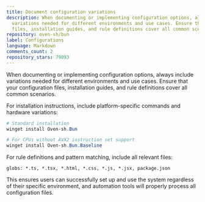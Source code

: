 ```yaml
---
title: Document configuration variations
description: When documenting or implementing configuration options, always include
  variations needed for different environments and use cases. Ensure that your configuration
  files, installation guides, and rule definitions cover all common scenarios.
repository: oven-sh/bun
label: Configurations
language: Markdown
comments_count: 2
repository_stars: 79093
---
```


When documenting or implementing configuration options, always include variations needed for different environments and use cases. Ensure that your configuration files, installation guides, and rule definitions cover all common scenarios.

For installation instructions, include platform-specific commands and hardware variations:
```powershell
# Standard installation
winget install Oven-sh.Bun

# For CPUs without AVX2 instruction set support
winget install Oven-sh.Bun.Baseline
```

For rule definitions and pattern matching, include all relevant files:
```
globs: *.ts, *.tsx, *.html, *.css, *.js, *.jsx, package.json
```

This ensures users can successfully set up and use the system regardless of their specific environment, and automation tools will properly process all configuration files.